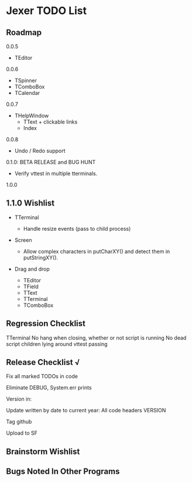 Jexer TODO List
===============


Roadmap
-------

0.0.5

- TEditor

0.0.6

- TSpinner
- TComboBox
- TCalendar

0.0.7

- THelpWindow
  - TText + clickable links
  - Index

0.0.8

- Undo / Redo support

0.1.0: BETA RELEASE and BUG HUNT

- Verify vttest in multiple tterminals.

1.0.0



1.1.0 Wishlist
--------------

- TTerminal
  - Handle resize events (pass to child process)

- Screen
  - Allow complex characters in putCharXY() and detect them in putStringXY().

- Drag and drop
  - TEditor
  - TField
  - TText
  - TTerminal
  - TComboBox



Regression Checklist
--------------------

  TTerminal
    No hang when closing, whether or not script is running
    No dead script children lying around
    vttest passing



Release Checklist √
-------------------

Fix all marked TODOs in code

Eliminate DEBUG, System.err prints

Version in:

Update written by date to current year:
    All code headers
    VERSION

Tag github

Upload to SF



Brainstorm Wishlist
-------------------



Bugs Noted In Other Programs
----------------------------
